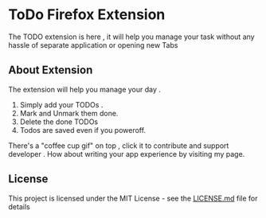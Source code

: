 # ToDo Firefox Extension

The TODO extension is here , it will help you manage your task without any hassle of separate application or opening new Tabs

## About Extension
The extension will help you manage your day .
1. Simply add your TODOs .
2. Mark and Unmark them done.
4. Delete the done TODOs
3. Todos are saved even if you poweroff.

There's a "coffee cup gif" on top , click it to contribute and support developer .
How about writing your app experience by visiting my page.


## License

This project is licensed under the MIT License - see the [LICENSE.md](LICENSE.md) file for details

